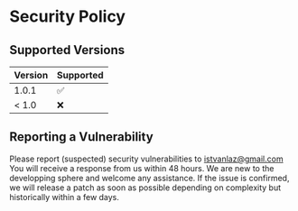 # Security Policy

## Supported Versions

| Version | Supported          |
| ------- | ------------------ |
| 1.0.1   | :white_check_mark: |
| < 1.0   | :x:                |

## Reporting a Vulnerability

Please report (suspected) security vulnerabilities to istvanlaz@gmail.com
You will receive a response from us within 48 hours.
We are new to the developping sphere and welcome any assistance.
If the issue is confirmed, we will release a patch as soon as possible depending on complexity but historically within a few days.
